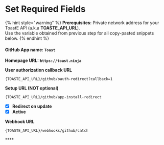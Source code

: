 # Set Required Fields

{% hint style="warning" %}
**Prerequisites:** Private network address for your ToastE API \(a.k.a **TOASTE\_API\_URL**\).  
Use the variable obtained from previous step for all copy-pasted snippets below.
{% endhint %}

#### **GitHub App name: `Toast`**

**Homepage URL: `https://toast.ninja`**

**User authorization callback URL**

```text
{TOASTE_API_URL}/github/oauth-redirect?callback=1
```

**Setup URL \(NOT optional\)**

```text
{TOASTE_API_URL}/github/app-install-redirect
```

* [x] **Redirect on update** 
* [x] **Active**

**Webhook URL**

```text
{TOASTE_API_URL}/webhooks/github/catch
```



\*\*\*\*

